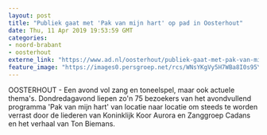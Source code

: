 ```yaml
---
layout: post
title: "Publiek gaat met 'Pak van mijn hart' op pad in Oosterhout"
date: Thu, 11 Apr 2019 19:53:59 GMT
categories: 
- noord-brabant 
- oosterhout 
externe_link: "https://www.ad.nl/oosterhout/publiek-gaat-met-pak-van-mijn-hart-op-pad-in-oosterhout~a5793bf1/"
feature_image: "https://images0.persgroep.net/rcs/WNsYKgVy5H7WBa8I0s95YRHwvQ4/diocontent/145331469/_fitwidth/400/?appId=21791a8992982cd8da851550a453bd7f&quality=0.7"
---
```


OOSTERHOUT - Een avond vol zang en toneelspel, maar ook actuele thema's. Dondredagavond liepen zo'n 75 bezoekers van het avondvullend programma 'Pak van mijn hart' van locatie naar locatie om steeds te worden verrast door de liederen van Koninklijk Koor Aurora en Zanggroep Cadans en het verhaal van Ton Biemans.

